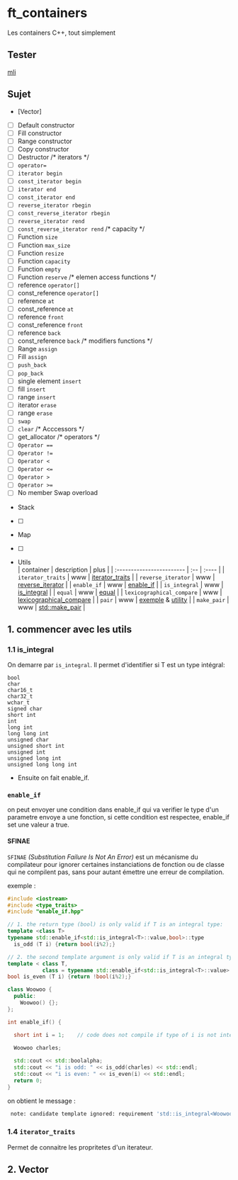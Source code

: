 # ft_containers
Les containers C++, tout simplement

## Tester

[mli](https://github.com/mli42/containers_test)

## Sujet

* [Vector]
- [ ] Default constructor
- [ ] Fill constructor
- [ ] Range constructor
- [ ] Copy constructor
- [ ] Destructor
  /* iterators */
- [ ] `operator=`
- [ ] `iterator begin`
- [ ] `const_iterator begin`
- [ ] `iterator end`
- [ ] `const_iterator end`
- [ ] `reverse_iterator rbegin`
- [ ] `const_reverse_iterator rbegin`
- [ ] `reverse_iterator rend`
- [ ] `const_reverse_iterator rend`
  /* capacity */
- [ ] Function `size`
- [ ] Function `max_size`
- [ ] Function `resize`
- [ ] Function `capacity`
- [ ] Function `empty`
- [ ] Function `reserve`
  /* elemen access functions */
- [ ] reference `operator[]`
- [ ] const_reference `operator[]`
- [ ] reference `at`
- [ ] const_reference `at`
- [ ] reference `front`
- [ ] const_reference `front`
- [ ] reference `back`
- [ ] const_reference `back`
  /* modifiers functions */
- [ ] Range `assign`
- [ ] Fill `assign`
- [ ] `push_back`
- [ ] `pop_back`
- [ ] single element `insert`
- [ ] fill `insert`
- [ ] range `insert`
- [ ] iterator `erase`
- [ ] range `erase`
- [ ] `swap`
- [ ] `clear`
  /* Acccessors */
- [ ] get_allocator
  /* operators */
- [ ] `Operator ==`
- [ ] `Operator !=`
- [ ] `Operator <`
- [ ] `Operator <=`
- [ ] `Operator >`
- [ ] `Operator >=`
- [ ] No member Swap overload

* Stack
- [ ] 

* Map
- [ ] 

* Utils <br/>
| container                 | description | plus |
| :------------------------ | :-- | :---- |
| `iterator_traits`         | www | [iterator_traits](https://www.cplusplus.com/reference/iterator/iterator_traits/) |
| `reverse_iterator`        | www | [reverse_iterator](https://www.cplusplus.com/reference/iterator/reverse_iterator/?kw=reverse_iterator) |
| `enable_if`               | www | [enable_if](https://www.cplusplus.com/reference/type_traits/enable_if/?kw=enable_if) |
| `is_integral`             | www | [is_integral](https://www.cplusplus.com/reference/type_traits/is_integral/?kw=is_integral) |
| `equal`                   | www | [equal](https://www.cplusplus.com/reference/algorithm/equal/?kw=equal) |
| `lexicographical_compare` | www | [lexicographical_compare](https://www.cplusplus.com/reference/algorithm/lexicographical_compare/?kw=lexicographical_compare) |
| `pair`                    | www | [exemple](https://www.cplusplus.com/reference/utility/pair/pair/) & [utility](https://www.cplusplus.com/reference/utility/pair/?kw=pair) |
| `make_pair`               | www | [std::make_pair](https://www.cplusplus.com/reference/utility/make_pair/?kw=make_pair) |


## 1. commencer avec les utils

### 1.1 is_integral

On demarre par `is_integral`. Il permet d'identifier si T est un type intégral:
```
bool
char
char16_t
char32_t
wchar_t
signed char
short int
int
long int
long long int
unsigned char
unsigned short int
unsigned int
unsigned long int
unsigned long long int
```

* Ensuite on fait enable_if.

### ```enable_if```

on peut envoyer une condition dans enable_if qui va verifier le type d'un parametre envoye a une fonction, si cette condition est respectee, enable_if set une valeur a true.

#### SFINAE

```SFINAE``` *(Substitution Failure Is Not An Error)* est un mécanisme du compilateur pour ignorer certaines instanciations de fonction ou de classe qui ne compilent pas, sans pour autant émettre une erreur de compilation.

exemple :
```c++
#include <iostream>
#include <type_traits>
#include "enable_if.hpp"

// 1. the return type (bool) is only valid if T is an integral type:
template <class T>
typename std::enable_if<std::is_integral<T>::value,bool>::type
  is_odd (T i) {return bool(i%2);}

// 2. the second template argument is only valid if T is an integral type:
template < class T,
           class = typename std::enable_if<std::is_integral<T>::value>::type>
bool is_even (T i) {return !bool(i%2);}

class Woowoo {
  public:
    Woowoo() {};
};

int enable_if() {

  short int i = 1;    // code does not compile if type of i is not integral
  
  Woowoo charles;

  std::cout << std::boolalpha;
  std::cout << "i is odd: " << is_odd(charles) << std::endl;
  std::cout << "i is even: " << is_even(i) << std::endl;
  return 0;
}
```

on obtient le message :
```sh
 note: candidate template ignored: requirement 'std::is_integral<Woowoo>::value' was not satisfied [with T = Woowoo]
```
### 1.4 `iterator_traits`

Permet de connaitre les propritetes d'un iterateur.


## 2. Vector
